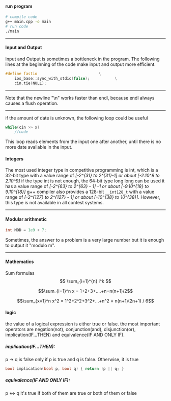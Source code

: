 #### run program
```bash
# compile code
g++ main.cpp -o main
# run code
./main
```

---

#### Input and Output
Input and Output is sometimes a bottleneck in the program. The following 
lines at the beginning of the code make input and output more efficient.
```cpp
#define fastio                           \
	ios_base::sync_with_stdio(false);           \
	cin.tie(NULL);
```

---

Note that the newline "\n" works faster than endl, because endl always
causes a flush operation.

---

if the amount of date is unknown, the following loop could be useful
```cpp
while(cin >> x)
	//code
```
This loop reads elements from the input one after another, until there is no more date available in the input.
#### Integers
The most used integer type in competitive programming is int, which is a 32-bit
type with a value range of *[-2^{31} to 2^{31}-1] or about [-2.10^9 to 2.10^9]*
if the type int is not enough, the 64-bit type long long can be used it has a 
value range of *[-2^{63} to 2^{63} - 1] -1 or about [-9.10^{18} to 9.10^{18}]*
g++ compiler also provides a 128-bit `__int128_t`
with a value range of *[-2^{127} to 2^{127} - 1] or about [-10^{38} to 10^{38}]*.
However, this type is not available in all contest systems.

---
#### Modular arithmetic
```cpp
int MOD = 1e9 + 7;
```
Sometimes, the answer to a problem is a very large number but it is enough to output it "modulo m".

---

#### Mathematics
Sum formulas
$$ \sum_{i=1}^{n} i^k $$


$$\sum_{i=1}^n x = 1+2+3+....+n=n(n+1)/2$$


$$\sum_{x=1}^n x^2 = 1^2+2^2+3^2+...+n^2 = n(n+1)(2n+1) / 6$$


#### logic
the value of a logical expression is either true or false. the most important operators are 
negation(not), conjunction(and), disjunction(or), implication(IF...THEN) and equivalence(IF AND ONLY IF). 
##### implication(IF...THEN):
p -> q
is false only if p is true and q is false. Otherwise, it is true
```cpp
bool implication(bool p, bool q) { return !p || q; }
```
##### equivalence(IF AND ONLY IF):
p <-> q
it's true if both of them are true or both of them or false
